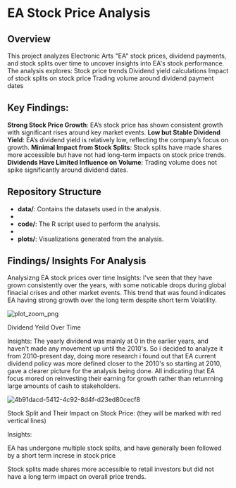 # EA Stock Price Analysis

## Overview
This project analyzes Electronic Arts "EA" stock prices, dividend payments, and stock splits over time to uncover insights into EA's stock performance. The analysis explores:
  Stock price trends
  Dividend yield calculations
  Impact of stock splits on stock price
  Trading volume around dividend payment dates

## Key Findings:
**Strong Stock Price Growth**: EA’s stock price has shown consistent growth with significant rises around key market events.
 **Low but Stable Dividend Yield**: EA’s dividend yield is relatively low, reflecting the company’s focus on growth.
**Minimal Impact from Stock Splits**: Stock splits have made shares more accessible but have not had long-term impacts on stock price trends.
 **Dividends Have Limited Influence on Volume**: Trading volume does not spike significantly around dividend dates.

## Repository Structure
- **data/**: Contains the datasets used in the analysis.
- 
- **code/**: The R script used to perform the analysis.
- 
- **plots/**: Visualizations generated from the analysis.


## Findings/ Insights For Analysis

Analysizng EA stock prices over time
Insights:
I've seen that they have grown consistently over the years, with some noticable drops during global finacial crises and other market events. This trend that was found 
indicates EA having strong growth over the long term despite short term Volatility.

![plot_zoom_png](https://github.com/user-attachments/assets/e9e3be3d-a870-4638-82e1-a4e64d107e9d)


Dividend Yeild Over Time

Insights:
The yearly dividend was mainly at 0 in the earlier years, and haven't made any movement up until the 2010's. So i decided to analyze it from 2010-present day, doing more research i found out that EA current dividend policy was more defined closer to the 2010's so starting at 2010, gave a clearer picture for the analysis being done. All indicating that EA focus mored on reinvesting their earning for growth rather than retunrning large amounts of cash to stakeholders.

![4b91dacd-5412-4c92-8d4f-d23ed80cecf8](https://github.com/user-attachments/assets/0b5f5637-2605-460c-bee8-d31f6c6a9b6a)


Stock Split and Their Impact on Stock Price:
(they will be marked with red vertical lines)

Insights:

EA has undergone multiple stock spilts, and have generally been followed by a short term increse in stock price

Stock splits made shares more accessible to retail investors but did not have a long term impact on overall price trends.










